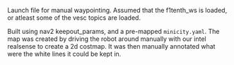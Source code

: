 Launch file for manual waypointing. Assumed that the f1tenth_ws is loaded, or atleast some of the vesc topics are loaded.

Built using nav2 keepout_params, and a pre-mapped `minicity.yaml`. 
The map was created by driving the robot around manually with our intel realsense to create a 2d costmap. It was then manually annotated what were the white lines it could be kept in. 
